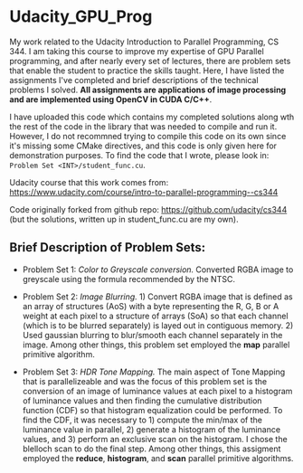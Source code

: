 # Udacity_GPU_Prog
My work related to the Udacity Introduction to
Parallel Programming, CS 344. I am taking this course to improve my expertise of GPU
Parallel programming, and after nearly every set of lectures, there
are problem sets that enable the student to practice the skills
taught. Here, I have listed the assignments I've completed and brief
descriptions of the technical problems I solved. **All assignments are
applications of image processing and are implemented using OpenCV in
CUDA C/C++**.

I have uploaded this code which contains my completed solutions along
wth the rest of the code in the library that was needed to compile and
run it. However, I do not recommned trying to compile this code on its
own since it's missing some CMake directives, and this code is only
given here for demonstration purposes. To find the code that I wrote,
please look in: `Problem Set <INT>/student_func.cu`.

Udacity course that this work comes from: https://www.udacity.com/course/intro-to-parallel-programming--cs344

Code originally forked from github repo: https://github.com/udacity/cs344 (but the solutions, written up in student_func.cu are my own).

## Brief Description of Problem Sets:
* Problem Set 1: *Color to Greyscale conversion.* Converted RGBA image to greyscale using the formula recommended by the NTSC.

* Problem Set 2: *Image Blurring.* 1) Convert RGBA image that is defined as an array of structures (AoS) with a byte representing the R, G, B or A weight at each pixel to a structure of arrays (SoA) so that each channel (which is to be blurred separately) is layed out in contiguous memory. 2) Used gaussian blurring to blur/smooth each channel separately in the image. Among other things, this problem set employed the **map** parallel primitive algorithm.

* Problem Set 3: *HDR Tone Mapping.* The main aspect of Tone Mapping that is parallelizeable and was the focus of this problem set is the conversion of an image of luminance values at each pixel to a histogram of luminance values and then finding the cumulative distribution function (CDF) so that histogram equalization could be performed. To find the CDF, it was necessary to 1) compute the min/max of the luminance value in parallel, 2) generate a histogram of the luminance values, and 3) perform an exclusive scan on the histogram. I chose the blelloch scan to do the final step. Among other things, this assigment employed the **reduce**, **histogram**, and **scan** parallel primitive algorithms.
